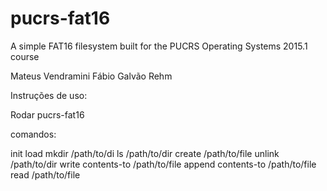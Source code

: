 # pucrs-fat16
A simple FAT16 filesystem built for the PUCRS Operating Systems 2015.1 course

Mateus Vendramini
Fábio Galvão Rehm

Instruções de uso:

Rodar pucrs-fat16

comandos:

init
load
mkdir /path/to/di
ls /path/to/dir
create /path/to/file
unlink /path/to/dir
write contents-to /path/to/file
append contents-to /path/to/file
read /path/to/file

